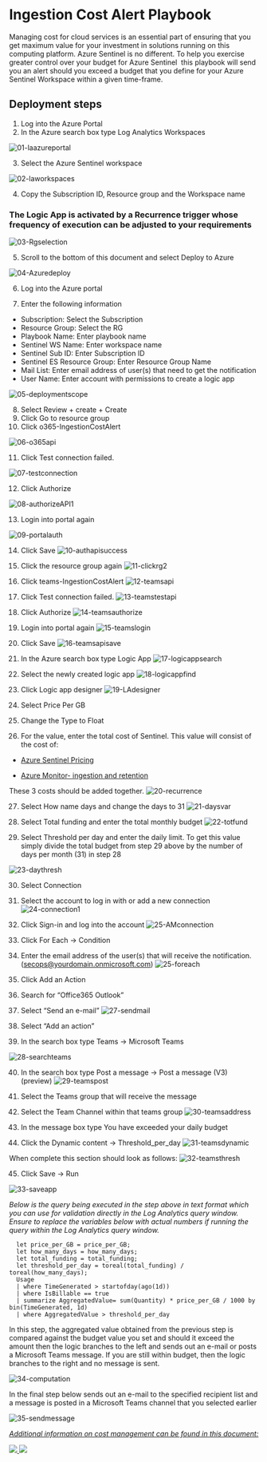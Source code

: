 # Ingestion Cost Alert Playbook

Managing cost for cloud services is an essential part of ensuring that you get maximum value for your investment in solutions running on this computing platform. Azure Sentinel is no different. To help you exercise greater control over your budget for Azure Sentinel  this playbook will send you an alert should you exceed a budget that you define for your Azure Sentinel Workspace within a given time-frame.

## Deployment steps

1. Log into the Azure Portal
2. In the Azure search box type Log Analytics Workspaces


![01-laazureportal](../Send-IngestionCostAlert/images/01-LAAzurePortal.png)


3. Select the Azure Sentinel workspace

![02-laworkspaces](../Send-IngestionCostAlert/images/02-laworkspaces.png)

4. Copy the Subscription ID, Resource group and the Workspace name

### The Logic App is activated by a Recurrence trigger whose frequency of execution can be adjusted to your requirements

![03-Rgselection](../Send-IngestionCostAlert/images/03-rgselection.png)

5. Scroll to the bottom of this document and select Deploy to Azure

![04-Azuredeploy](../Send-IngestionCostAlert/images/04-azuredeploy.png)


6. Log into the Azure portal

7. Enter the following information

-	Subscription: Select the Subscription
-	Resource Group: Select the RG
-	Playbook Name: Enter playbook name
-	Sentinel WS Name: Enter workspace name
-	Sentinel Sub ID: Enter Subscription ID
-	Sentinel ES Resource Group: Enter Resource Group Name
-	Mail List: Enter email address of user(s) that need to get the notification
-	User Name: Enter account with permissions to create a logic app

![05-deploymentscope](../Send-IngestionCostAlert/images/05-deploymentscope.png)

8. Select Review + create + Create
9. Click Go to resource group
10. Click o365-IngestionCostAlert

![06-o365api](../Send-IngestionCostAlert/images/06-o365api.png)


11. Click Test connection failed.

![07-testconnection](../Send-IngestionCostAlert/images/07-testconnection.png)


12. Click Authorize

![08-authorizeAPI1](../Send-IngestionCostAlert/images/08-authorizeAPI.png)


13. Login into portal again

![09-portalauth](../Send-IngestionCostAlert/images/09-portalaut.png)



14. Click Save
![10-authapisuccess](../Send-IngestionCostAlert/images/10-authapisuccess.png)




15. Click the resource group again
![11-clickrg2](../Send-IngestionCostAlert/images/11-clickrg2.png)




16. Click teams-IngestionCostAlert
![12-teamsapi](../Send-IngestionCostAlert/images/12-teamsapi.png)





17. Click Test connection failed.
![13-teamstestapi](../Send-IngestionCostAlert/images/13-teamstestapi.png)






18. Click Authorize
![14-teamsauthorize](../Send-IngestionCostAlert/images/14-teamsauthorize.png)





19. Login into portal again
![15-teamslogin](../Send-IngestionCostAlert/images/15-teamslogin.png)





20. Click Save
![16-teamsapisave](../Send-IngestionCostAlert/images/16-teamsapisave.png)






21. In the Azure search box type Logic App 
![17-logicappsearch](../Send-IngestionCostAlert/images/17-logicappsearch.png)



22. Select the newly created logic app
![18-logicappfind](../Send-IngestionCostAlert/images/18-logicappfind.png)


23. Click Logic app designer
![19-LAdesigner](../Send-IngestionCostAlert/images/19-ladesigner.png)

24. Select Price Per GB
25. Change the Type to Float
26. For the value, enter the total cost of Sentinel. This value will consist of the cost of:

-	[Azure Sentinel  Pricing](https://azure.microsoft.com/pricing/details/azure-sentinel/#:~:text=%20Azure%20Sentinel%20pricing%20%201%20Capacity%20Reservations.,an%20Azure%20Monitor%20Log%20Analytics%20workspace...%20More%20)

-	[Azure Monitor- ingestion and retention](https://azure.microsoft.com/pricing/details/monitor/)

These 3 costs should be added together.
![20-recurrence](../Send-IngestionCostAlert/images/20-recurrence.png)

27. Select How name days and change the days to 31
![21-daysvar](../Send-IngestionCostAlert/images/21-daysvar.png)

28. Select Total funding and enter the total monthly budget
![22-totfund](../Send-IngestionCostAlert/images/22-totfund.png)

29. Select Threshold per day and enter the daily limit. To get this value simply divide the total budget from step 29 above by the number of days per month (31) in step 28

![23-daythresh](../Send-IngestionCostAlert/images/23-dailythresh.png)

30. Select Connection

31. Select the account to log in with or add a new connection
![24-connection1](../Send-IngestionCostAlert/images/24-connection1.png)

32. Click Sign-in and log into the account
![25-AMconnection](../Send-IngestionCostAlert/images/25-amconnection.png)

33. Click For Each -> Condition
34. Enter the email address of the user(s) that will receive the notification. (secops@yourdomain.onmicrosoft.com)
![25-foreach](../Send-IngestionCostAlert/images/25-foreach.png)

35. Click Add an Action
36. Search for “Office365 Outlook”
37. Select “Send an e-mail”
![27-sendmail](../Send-IngestionCostAlert/images/27-sendmail.png)
38. Select “Add an action”
39. In the search box type Teams -> Microsoft Teams

![28-searchteams](../Send-IngestionCostAlert/images/28-searchteams.png)

40. In the search box type Post a message -> Post a message (V3) (preview)
![29-teamspost](../Send-IngestionCostAlert/images/29-teamspost.png)

41. Select the Teams group that will receive the message

42. Select the Team Channel within that teams group
![30-teamsaddress](../Send-IngestionCostAlert/images/30-teamsaddress.png)

43. In the message box type You have exceeded your daily budget 

44. Click the Dynamic content -> Threshold_per_day
![31-teamsdynamic](../Send-IngestionCostAlert/images/31-teamsdynamic.png)

When complete this section should look as follows:
![32-teamsthresh](../Send-IngestionCostAlert/images/32-teamsthresh.png)

45. Click Save -> Run

![33-saveapp](../Send-IngestionCostAlert/images/33-saveapp.png)


<em>Below is the query being executed in the step above in text format which you can use for validation directly in the Log Analytics query window. Ensure to replace the variables below with actual numbers if running the query within the Log Analytics query window.</em>

```
  let price_per_GB = price_per_GB;
  let how_many_days = how_many_days;
  let total_funding = total_funding;
  let threshold_per_day = toreal(total_funding) / toreal(how_many_days);
  Usage
  | where TimeGenerated > startofday(ago(1d))
  | where IsBillable == true
  | summarize AggregatedValue= sum(Quantity) * price_per_GB / 1000 by bin(TimeGenerated, 1d)
  | where AggregatedValue > threshold_per_day
```

In this step, the aggregated value obtained from the previous step is compared against the budget value you set and should it exceed the amount then the logic branches to the left and sends out an e-mail or posts a Microsoft Teams message. If you are still within budget, then the logic branches to the right and no message is sent.


   ![34-computation](../Send-IngestionCostAlert/images/34-computation.png)

In the final step below sends out an e-mail to the specified recipient list and a message is posted in a Microsoft Teams channel that you selected earlier


  ![35-sendmessage](../Send-IngestionCostAlert/images/35-sendmessage.png)

  <em>[Additional information on cost management can be found in this document:](https://docs.microsoft.com/en-us/azure/azure-monitor/platform/manage-cost-storage)</em>
 


<a href="https://portal.azure.com/#create/Microsoft.Template/uri/https%3A%2F%2Fraw.githubusercontent.com%2FAzure%2FAzure-Sentinel%2Fmaster%2FPlaybooks%2FSend-IngestionCostAlert%2Fazuredeploy.json" target="_blank">
    <img src="https://aka.ms/deploytoazurebutton"/>
</a>
<a href="https://portal.azure.us/#create/Microsoft.Template/uri/https%3A%2F%2Fraw.githubusercontent.com%2FAzure%2FAzure-Sentinel%2Fmaster%2FPlaybooks%2Send-IngestionCostAlert%2Fazuredeploy.json" target="_blank">
<img src="https://raw.githubusercontent.com/Azure/azure-quickstart-templates/master/1-CONTRIBUTION-GUIDE/images/deploytoazuregov.png"/>
</a>

